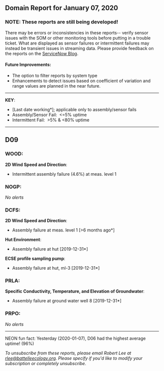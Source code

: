 ## Domain Report for January 07, 2020


### NOTE: These reports are still being developed!
There may be errors or inconsistencies in these reports-- verify sensor issues with the SOM or other monitoring tools before putting in a trouble ticket. What are displayed as sensor failures or intermittent failures may instead be transient issues in streaming data.
Please provide feedback on the reports on the [ServiceNow Blog](https://neon.service-now.com/community?id=community_blog&sys_id=9b4fbe8adbed734017ecf9041d9619be).

#### Future Improvements: 
 - The option to filter reports by system type 
 - Enhancements to detect issues based on coefficient of variation and range values are planned in the near future.

***

**KEY**:

 - [Last date working*]; applicable only to assembly/sensor fails
 - Assembly/Sensor Fail:&nbsp;&nbsp;<=5% uptime
 - Intermittent Fail:&nbsp;&nbsp;>5% & <80% uptime

***
## D09

### WOOD:

**2D Wind Speed and Direction**:
 - Intermittent assembly failure (4.6%) at meas. level 1

### NOGP:

_No alerts_

### DCFS:

**2D Wind Speed and Direction**:
 - Assembly failure at meas. level 1 [>6 months ago*]

**Hut Environment**:
 - Assembly failure at hut [2019-12-31*]

**ECSE profile sampling pump**:
 - Assembly failure at hut, ml-3 [2019-12-31*]

### PRLA:

**Specific Conductivity, Temperature, and Elevation of Groundwater**:
 - Assembly failure at ground water well 8 [2019-12-31*]

### PRPO:

_No alerts_

***
NEON fun fact: Yesterday (2020-01-07), D06 had the highest average uptime! (96%)

_To unsubscribe from these reports, please email Robert Lee at rlee@battelleecology.org. Please specify if you'd like to modify your subscription or completely unsubscribe._
